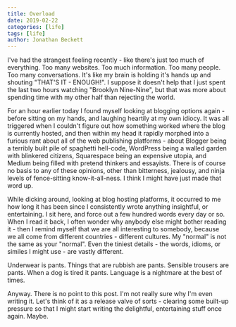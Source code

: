 ```yaml
---
title: Overload
date: 2019-02-22
categories: [life]
tags: [life]
author: Jonathan Beckett
---
```


I've had the strangest feeling recently - like there's just too much of everything. Too many websites. Too much information. Too many people. Too many conversations. It's like my brain is holding it's hands up and shouting "THAT'S IT - ENOUGH!". I suppose it doesn't help that I just spent the last two hours watching "Brooklyn Nine-Nine", but that was more about spending time with my other half than rejecting the world.

For an hour earlier today I found myself looking at blogging options again - before sitting on my hands, and laughing heartily at my own idiocy. It was all triggered when I couldn't figure out how something worked where the blog is currently hosted, and then within my head it rapidly morphed into a furious rant about all of the web publishing platforms - about Blogger being a terribly built pile of spaghetti hell-code, WordPress being a walled garden with blinkered citizens, Squarespace being an expensive utopia, and Medium being filled with pretend thinkers and essayists. There is of course no basis to any of these opinions, other than bitterness, jealousy, and ninja levels of fence-sitting know-it-all-ness. I think I might have just made that word up.

While dicking around, looking at blog hosting platforms, it occurred to me how long it has been since I consistently wrote anything insightful, or entertaining. I sit here, and force out a few hundred words every day or so. When I read it back, I often wonder why anybody else might bother reading it - then I remind myself that we are all interesting to somebody, because we all come from different countries - different cultures. My "normal" is not the same as your "normal". Even the tiniest details - the words, idioms, or similes I might use - are vastly different.

Underwear is pants. Things that are rubbish are pants. Sensible trousers are pants. When a dog is tired it pants. Language is a nightmare at the best of times.

Anyway. There is no point to this post. I'm not really sure why I'm even writing it. Let's think of it as a release valve of sorts - clearing some built-up pressure so that I might start writing the delightful, entertaining stuff once again. Maybe.